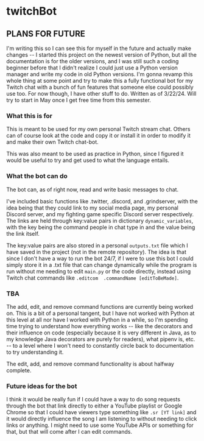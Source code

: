 # twitchBot

## PLANS FOR FUTURE 
I'm writing this so I can see this for myself in the future and actually make changes --
I started this project on the newest version of Python, but all the documentation is for the older versions, and I was still such a coding beginner before that I didn't realize I could just use a Python version manager and write my code in old Python versions. I'm gonna revamp this whole thing at some point and try to make this a fully functional bot for my Twitch chat with a bunch of fun features that someone else could possibly use too. For now though, I have other stuff to do. Written as of 3/22/24. Will try to start in May once I get free time from this semester.

### What this is for

This is meant to be used for my own personal Twitch stream chat. Others can of course look at the code and copy it or
install it in order to modify it and make their own Twitch chat-bot.

This was also meant to be used as practice in Python, since I figured it would be useful to try and get used to what the
language entails.

### What the bot can do

The bot can, as of right now, read and write basic messages to chat.

I've included basic functions like .twitter, .discord, and .grindserver, with the idea being that they could link to my
social media page, my personal Discord server, and my fighting game specific Discord server respectively. The links are
held through key:value pairs in dictionary `dynamic_variables`, with the key being the command people in chat type in
and the value being the link itself. 

The key:value pairs are also stored in a personal `outputs.txt` file which I have
saved in the project (not in the remote repository). The idea is that since I don't have a way to run the bot 24/7, if
I were to use this bot I could simply store it in a .txt file that can change dynamically while the program is run
without me needing to edit `main.py` or the code directly, instead using Twitch chat commands like `.editcom 
.commandName [editToBeMade]`.

### TBA 

The add, edit, and remove command functions are currently being worked on. This is a bit of a personal tangent, but I
have not worked with Python at this level at all nor have I worked with Python in a while, so I'm spending time trying
to understand how everything works -- like the decorators and their influence on code (especially because it is very
different in Java, as to my knowledge Java decorators are purely for readers), what pipenv is, etc. -- to a level where
I won't need to constantly circle back to documentation to try understanding it.

The edit, add, and remove command functionality is about halfway complete.

### Future ideas for the bot

I think it would be really fun if I could have a way to do song requests through the bot that link directly to either
a YouTube playlist or Google Chrome so that I could have viewers type something like `.sr [YT link]` and it would
directly influence the song I am listening to without needing to click links or anything. I might need to use some
YouTube APIs or something for that, but that will come after I can edit commands.
